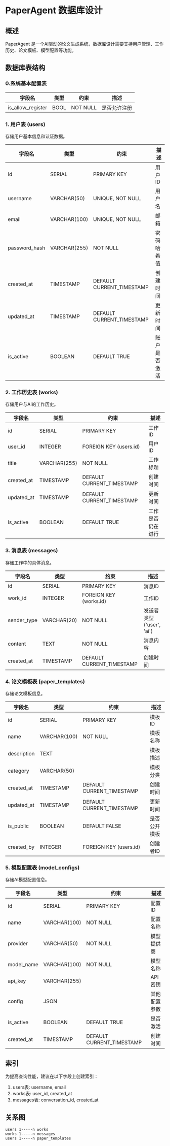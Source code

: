 # PaperAgent 数据库设计

## 概述

PaperAgent 是一个AI驱动的论文生成系统，数据库设计需要支持用户管理、工作历史、论文模板、模型配置等功能。

## 数据库表结构

### 0.系统基本配置表

| 字段名            | 类型 | 约束     | 描述         |
| ----------------- | ---- | -------- | ------------ |
| is_allow_register | BOOL | NOT NULL | 是否允许注册 |

### 1. 用户表 (users)

存储用户基本信息和认证数据。

| 字段名 | 类型 | 约束 | 描述 |
|-------|------|-----|-----|
| id | SERIAL | PRIMARY KEY | 用户ID |
| username | VARCHAR(50) | UNIQUE, NOT NULL | 用户名 |
| email | VARCHAR(100) | UNIQUE, NOT NULL | 邮箱 |
| password_hash | VARCHAR(255) | NOT NULL | 密码哈希值 |
| created_at | TIMESTAMP | DEFAULT CURRENT_TIMESTAMP | 创建时间 |
| updated_at | TIMESTAMP | DEFAULT CURRENT_TIMESTAMP | 更新时间 |
| is_active | BOOLEAN | DEFAULT TRUE | 账户是否激活 |

### 2. 工作历史表 (works)

存储用户与AI的工作历史。

| 字段名 | 类型 | 约束 | 描述 |
|-------|------|-----|-----|
| id | SERIAL | PRIMARY KEY | 工作ID |
| user_id | INTEGER | FOREIGN KEY (users.id) | 用户ID |
| title | VARCHAR(255) | NOT NULL | 工作标题 |
| created_at | TIMESTAMP | DEFAULT CURRENT_TIMESTAMP | 创建时间 |
| updated_at | TIMESTAMP | DEFAULT CURRENT_TIMESTAMP | 更新时间 |
| is_active | BOOLEAN | DEFAULT TRUE | 工作是否仍在进行 |

### 3. 消息表 (messages)

存储工作中的具体消息。

| 字段名 | 类型 | 约束 | 描述 |
|-------|------|-----|-----|
| id | SERIAL | PRIMARY KEY | 消息ID |
| work_id | INTEGER | FOREIGN KEY (works.id) | 工作ID |
| sender_type | VARCHAR(20) | NOT NULL | 发送者类型('user', 'ai') |
| content | TEXT | NOT NULL | 消息内容 |
| created_at | TIMESTAMP | DEFAULT CURRENT_TIMESTAMP | 创建时间 |

### 4. 论文模板表 (paper_templates)

存储论文模板信息。

| 字段名 | 类型 | 约束 | 描述 |
|-------|------|-----|-----|
| id | SERIAL | PRIMARY KEY | 模板ID |
| name | VARCHAR(100) | NOT NULL | 模板名称 |
| description | TEXT |  | 模板描述 |
| category | VARCHAR(50) |  | 模板分类 |
| created_at | TIMESTAMP | DEFAULT CURRENT_TIMESTAMP | 创建时间 |
| updated_at | TIMESTAMP | DEFAULT CURRENT_TIMESTAMP | 更新时间 |
| is_public | BOOLEAN | DEFAULT FALSE | 是否公开模板 |
| created_by | INTEGER | FOREIGN KEY (users.id) | 创建者ID |

### 5. 模型配置表 (model_configs)

存储AI模型配置信息。

| 字段名 | 类型 | 约束 | 描述 |
|-------|------|-----|-----|
| id | SERIAL | PRIMARY KEY | 配置ID |
| name | VARCHAR(100) | NOT NULL | 配置名称 |
| provider | VARCHAR(50) | NOT NULL | 模型提供商 |
| model_name | VARCHAR(100) | NOT NULL | 模型名称 |
| api_key | VARCHAR(255) |  | API密钥 |
| config | JSON |  | 其他配置参数 |
| is_active | BOOLEAN | DEFAULT TRUE | 是否激活 |
| created_at | TIMESTAMP | DEFAULT CURRENT_TIMESTAMP | 创建时间 |

## 索引

为提高查询性能，建议在以下字段上创建索引：

1. users表: username, email
2. works表: user_id, created_at
3. messages表: conversation_id, created_at

## 关系图

```
users 1-----n works
works 1-----n messages
users 1-----n paper_templates
```